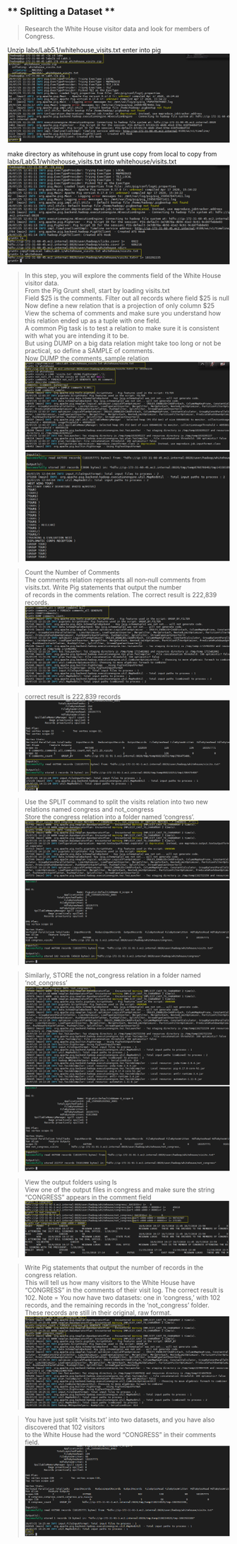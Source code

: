 ## ** Splitting a Dataset **

>Research the White House visitor data and look for members of Congress.

Unzip labs/Lab5.1/whitehouse_visits.txt
enter into pig
![](https://github.com/pritammajgaonkar/assignments026/blob/Big-data/big%20data/images/pig-advance-5/1.PNG)

make directory as whitehouse in grunt
use copy from local to copy from labs/Lab5.1/whitehouse_visits.txt into whitehouse/visits.txt
![](https://github.com/pritammajgaonkar/assignments026/blob/Big-data/big%20data/images/pig-advance-5/2.PNG)

>In this step, you will explore the comments field of the White House visitor data. <br/>
From the Pig Grunt shell, start by loading visits.txt <br/>
>Field $25 is the comments. Filter out all records where field $25 is null <br/>
>Now define a new relation that is a projection of only column $25 <br/>
>View the schema of comments and make sure you understand how this relation ended up as a tuple with one field. <br/>
>A common Pig task is to test a relation to make sure it is consistent with what you are intending it to be. <br/>
But using DUMP on a big data relation might take too long or not be practical, so define a SAMPLE of comments.<br/>
>Now DUMP the comments_sample relation
![](https://github.com/pritammajgaonkar/assignments026/blob/Big-data/big%20data/images/pig-advance-5/3.1.PNG)
![](https://github.com/pritammajgaonkar/assignments026/blob/Big-data/big%20data/images/pig-advance-5/3.2.PNG)

> Count the Number of Comments <br/>
The comments relation represents all non‐null comments from visits.txt. Write Pig statements that output the number <br/>
of records in the comments relation. The correct result is 222,839 records.
![](https://github.com/pritammajgaonkar/assignments026/blob/Big-data/big%20data/images/pig-advance-5/4.1.PNG)

>correct result is 222,839 records
![](https://github.com/pritammajgaonkar/assignments026/blob/Big-data/big%20data/images/pig-advance-5/4.2.PNG)

>Use the SPLIT command to split the visits relation into two new relations named congress and not_congress <br/>
>Store the congress relation into a folder named ‘congress’. <br/>
![](https://github.com/pritammajgaonkar/assignments026/blob/Big-data/big%20data/images/pig-advance-5/6.1.PNG)
![](https://github.com/pritammajgaonkar/assignments026/blob/Big-data/big%20data/images/pig-advance-5/6.2.PNG)

>Similarly, STORE the not_congress relation in a folder named ‘not_congress’ <br/>
![](https://github.com/pritammajgaonkar/assignments026/blob/Big-data/big%20data/images/pig-advance-5/7.1.PNG)
![](https://github.com/pritammajgaonkar/assignments026/blob/Big-data/big%20data/images/pig-advance-5/7.2.PNG)

>View the output folders using ls <br/>
>View one of the output files in congress and make sure the string “CONGRESS” appears in the comment field
![](https://github.com/pritammajgaonkar/assignments026/blob/Big-data/big%20data/images/pig-advance-5/9.PNG)

>Write Pig statements that output the number of records in the congress relation. <br/>
This will tell us how many visitors to the White House have “CONGRESS” in the comments of their visit log. The correct result is 102.
>Note = You now have two datasets: one in ‘congress,’ with 102 records, and the remaining records in the ‘not_congress’ folder.<br/>
>These records are still in their original, raw format.
![](https://github.com/pritammajgaonkar/assignments026/blob/Big-data/big%20data/images/pig-advance-5/10.1.PNG)

>You have just split ‘visits.txt’ into two datasets, and you have also discovered that 102 visitors <br/>
to the White House had the word “CONGRESS” in their comments field.
![](https://github.com/pritammajgaonkar/assignments026/blob/Big-data/big%20data/images/pig-advance-5/10.2.PNG)
